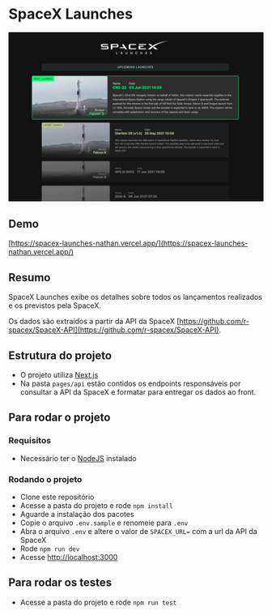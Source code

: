 # SpaceX Launches

![Image SpaceX Launches Nathan](https://raw.githubusercontent.com/nathanopereira/spacex-launches/main/public/print.png)

## Demo
[https://spacex-launches-nathan.vercel.app/](https://spacex-launches-nathan.vercel.app/)

## Resumo
SpaceX Launches exibe os detalhes sobre todos os lançamentos realizados e os previstos pela SpaceX.

Os dados são extraídos a partir da API da SpaceX [https://github.com/r-spacex/SpaceX-API](https://github.com/r-spacex/SpaceX-API).
## Estrutura do projeto
- O projeto utiliza [Next.js](https://nextjs.org/)
- Na pasta `pages/api` estão contidos os endpoints responsáveis por consultar a API da SpaceX e formatar para entregar os dados ao front.

## Para rodar o projeto
### Requisitos
- Necessário ter o [NodeJS](https://nodejs.org/en/download/) instalado
### Rodando o projeto
- Clone este repositório
- Acesse a pasta do projeto e rode `npm install`
- Aguarde a instalação dos pacotes
- Copie o arquivo `.env.sample` e renomeie para `.env`
- Abra o arquivo `.env` e altere o valor de `SPACEX_URL=` com a url da API da SpaceX
- Rode `npm run dev`
- Acesse [http://localhost:3000](http://localhost:3000)

## Para rodar os testes

- Acesse a pasta do projeto e rode `npm run test`
